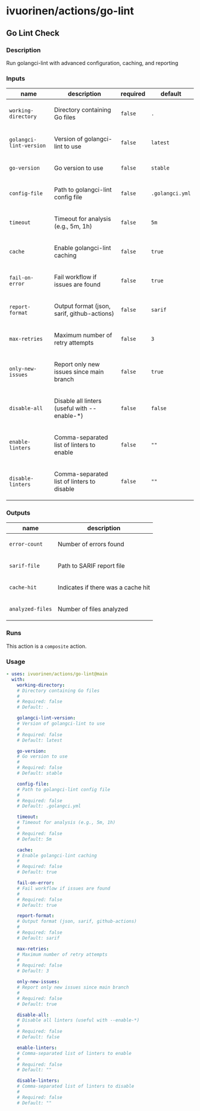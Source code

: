 # ivuorinen/actions/go-lint

## Go Lint Check

### Description

Run golangci-lint with advanced configuration, caching, and reporting

### Inputs

| name                    | description                                          | required | default         |
| ----------------------- | ---------------------------------------------------- | -------- | --------------- |
| `working-directory`     | <p>Directory containing Go files</p>                 | `false`  | `.`             |
| `golangci-lint-version` | <p>Version of golangci-lint to use</p>               | `false`  | `latest`        |
| `go-version`            | <p>Go version to use</p>                             | `false`  | `stable`        |
| `config-file`           | <p>Path to golangci-lint config file</p>             | `false`  | `.golangci.yml` |
| `timeout`               | <p>Timeout for analysis (e.g., 5m, 1h)</p>           | `false`  | `5m`            |
| `cache`                 | <p>Enable golangci-lint caching</p>                  | `false`  | `true`          |
| `fail-on-error`         | <p>Fail workflow if issues are found</p>             | `false`  | `true`          |
| `report-format`         | <p>Output format (json, sarif, github-actions)</p>   | `false`  | `sarif`         |
| `max-retries`           | <p>Maximum number of retry attempts</p>              | `false`  | `3`             |
| `only-new-issues`       | <p>Report only new issues since main branch</p>      | `false`  | `true`          |
| `disable-all`           | <p>Disable all linters (useful with --enable-\*)</p> | `false`  | `false`         |
| `enable-linters`        | <p>Comma-separated list of linters to enable</p>     | `false`  | `""`            |
| `disable-linters`       | <p>Comma-separated list of linters to disable</p>    | `false`  | `""`            |

### Outputs

| name             | description                               |
| ---------------- | ----------------------------------------- |
| `error-count`    | <p>Number of errors found</p>             |
| `sarif-file`     | <p>Path to SARIF report file</p>          |
| `cache-hit`      | <p>Indicates if there was a cache hit</p> |
| `analyzed-files` | <p>Number of files analyzed</p>           |

### Runs

This action is a `composite` action.

### Usage

```yaml
- uses: ivuorinen/actions/go-lint@main
  with:
    working-directory:
    # Directory containing Go files
    #
    # Required: false
    # Default: .

    golangci-lint-version:
    # Version of golangci-lint to use
    #
    # Required: false
    # Default: latest

    go-version:
    # Go version to use
    #
    # Required: false
    # Default: stable

    config-file:
    # Path to golangci-lint config file
    #
    # Required: false
    # Default: .golangci.yml

    timeout:
    # Timeout for analysis (e.g., 5m, 1h)
    #
    # Required: false
    # Default: 5m

    cache:
    # Enable golangci-lint caching
    #
    # Required: false
    # Default: true

    fail-on-error:
    # Fail workflow if issues are found
    #
    # Required: false
    # Default: true

    report-format:
    # Output format (json, sarif, github-actions)
    #
    # Required: false
    # Default: sarif

    max-retries:
    # Maximum number of retry attempts
    #
    # Required: false
    # Default: 3

    only-new-issues:
    # Report only new issues since main branch
    #
    # Required: false
    # Default: true

    disable-all:
    # Disable all linters (useful with --enable-*)
    #
    # Required: false
    # Default: false

    enable-linters:
    # Comma-separated list of linters to enable
    #
    # Required: false
    # Default: ""

    disable-linters:
    # Comma-separated list of linters to disable
    #
    # Required: false
    # Default: ""
```
